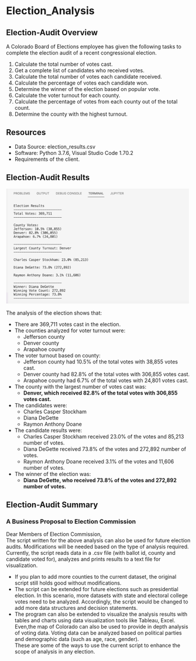 # Election_Analysis

## Election-Audit Overview
A Colorado Board of Elections employee has given the following tasks to complete the election audit of a recent congressional election.
1. Calculate the total number of votes cast.
2. Get a complete list of candidates who received votes.
3. Calculate the total number of votes each candidate received.
4. Calculate the percentage of votes each candidate won.
5. Determine the winner of the election based on popular vote.  
6. Calculate the voter turnout for each county.
7. Calculate the percentage of votes from each county out of the total count.
8. Determine the county with the highest turnout.

## Resources
- Data Source: election_results.csv
- Software: Python 3.7.6, Visual Studio Code 1.70.2
- Requirements of the client.

## Election-Audit Results
<img alt="Terminal Output" src="Resources/Terminal_Output.png" width="500"/>  

The analysis of the election shows that:
- There are 369,711 votes cast in the election.
- The counties analyzed for voter turnout were:
  - Jefferson county 
  - Denver county
  - Arapahoe county
- The voter turnout based on county:
  - Jefferson county had 10.5% of the total votes with 38,855 votes cast.
  - Denver county had 82.8% of the total votes with 306,855 votes cast.
  - Arapahoe county had 6.7% of the total votes with 24,801 votes cast.
- The county with the largest number of votes cast was:
  - **Denver, which received 82.8% of the total votes with 306,855 votes cast.** 
- The candidates were:
  - Charles Casper Stockham
  - Diana DeGette
  - Raymon Anthony Doane
- The candidate results were:
  - Charles Casper Stockham received 23.0% of the votes and 85,213 number of votes.
  - Diana DeGette received 73.8% of the votes and 272,892 number of votes.
  - Raymon Anthony Doane received 3.1% of the votes and 11,606 number of votes.
- The winner of the election was:
  - **Diana DeGette, who received 73.8% of the votes and 272,892 number of votes.**

## Election-Audit Summary
### A Business Proposal to Election Commission
Dear Members of Election Commission,  
The script written for the above analysis can also be used for future election audits. Modifications will be needed based on the type of analysis required. Currently, the script reads data in a .csv file (with ballot id, county and candidate voted for), analyzes and prints results to a text file for visualization. 
- If you plan to add more counties to the current dataset, the original script still holds good without modifications.
- The script can be extended for future elections such as presidential election. In this scenario, more datasets with state and electoral college votes need to be analyzed. Accordingly, the script would be changed to add more data structures and decision statements.
- The program can also be extended to visualize the analysis results with tables and charts using data visualization tools like Tableau, Excel. Even,the map of Colorado can also be used to provide in depth analysis of voting data. Voting data can be analyzed based on political parties and demographic data (such as age, race, gender).  
These are some of the ways to use the current script to enhance the scope of analysis in any election.
